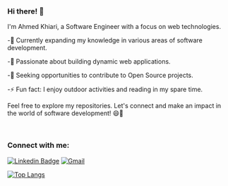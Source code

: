 ### Hi there! 👋
I'm Ahmed Khiari, a Software Engineer with a focus on web technologies.

-🔭 Currently expanding my knowledge in various areas of software development.

-🌱 Passionate about building dynamic web applications.

-👯 Seeking opportunities to contribute to Open Source projects.

-⚡ Fun fact: I enjoy outdoor activities and reading in my spare time.

Feel free to explore my repositories. Let's connect and make an impact in the world of software development! 😄🚀

<br/>

 </abc>

### Connect with me:
[![Linkedin Badge](https://img.shields.io/badge/-Ahmedkr-blue?style=flat-square&logo=Linkedin&logoColor=white&link=https://www.linkedin.com/in/ahmedkr/)](https://www.linkedin.com/in/ahmedkhiari/)
[![Gmail](https://img.shields.io/badge/-Ahmedkr-c14438?style=flat&logo=Gmail&logoColor=white)](mailto:ahmed.khiari2@esprit.tn)

[![Top Langs](https://github-readme-stats.vercel.app/api/top-langs/?username=Ahmedkr5&layout=compact)](https://github.com/anuraghazra/github-readme-stats)



